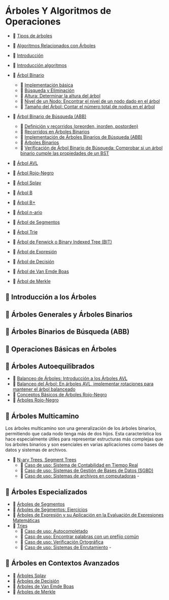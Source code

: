 # Árboles Y Algoritmos de Operaciones

- :page_with_curl: [Tipos de árboles](../notebook/arboles-y-algoritmos-de-operaciones/tipos-de-arboles.ipynb)
- :page_with_curl: [Algoritmos Relacionados con Árboles](../notebook/arboles-y-algoritmos-de-operaciones/algoritmos-relacionados-con-arboles.ipynb)
- :page_with_curl: [Introducción](/notebook/implementacion-de-arboles/introduccion.ipynb)
- :page_with_curl: [Introducción algoritmos](/notebook/algoritmos-de-arboles/introduccion.ipynb)  

- :page_with_curl: [Árbol Binario](../notebook/arboles/arbol-binario.ipynb)
  - :page_with_curl: [Implementación básica](/notebook/implementacion-de-arboles/trees-metodos-basicos.ipynb)  
  - :page_with_curl: [Búsqueda y Eliminación](/notebook/implementacion-de-arboles/trees-busqueda-y-eliminacion.ipynb)  
  - :page_with_curl: [Altura: Determinar la altura del árbol](/notebook/implementacion-de-arboles/altura-determinar-la-altura-del-arbol.ipynb)  
  - :page_with_curl: [Nivel de un Nodo: Encontrar el nivel de un nodo dado en el árbol](/notebook/implementacion-de-arboles/nivel-de-un-nodo-encontrar-el-nivel-de-un-nodo-dado-en-el-arbol.ipynb)  
  - :page_with_curl: [Tamaño del Árbol: Contar el número total de nodos en el árbol](/notebook/implementacion-de-arboles/tamanno-del-arbol-contar-el-numero-total-de-nodos-en-el-arbol.ipynb)  

- :page_with_curl: [Árbol Binario de Búsqueda (ABB)](../notebook/arboles/arbol-binario-de-busqueda-abb.ipynb)
  - :page_with_curl: [Definición y recorridos (preorden, inorden, postorden)](/notebook/implementacion-de-arboles/arboles-binarios-definicion-y-recorridos-preorden-inorden-postorden.ipynb)  
  - :page_with_curl: [Recorridos en Árboles Binarios](/notebook/algoritmos-de-arboles/recorridos-en-arboles-binarios.ipynb)  
  - :page_with_curl: [Implementación de Árboles Binarios de Búsqueda (ABB)](/notebook/algoritmos-de-arboles-arboles-binarios-de-busqueda/implementacion-de-arboles-binarios-de-busqueda-abb.ipynb)  
  - :page_with_curl: [Árboles Binarios](/notebook/algoritmos-de-arboles/arboles-binarios.ipynb)  
  - :page_with_curl: [Verificación de Árbol Binario de Búsqueda: Comprobar si un árbol binario cumple las propiedades de un BST](/notebook/implementacion-de-arboles/verificacion-de-arbol-binario-de-busqueda-comprobar-si-un-arbol-binario-cumple-las-propiedades-de-un-bst.ipynb)  

- :page_with_curl: [Árbol AVL](../notebook/arboles/arbol-avl.ipynb)
- :page_with_curl: [Árbol Rojo-Negro](../notebook/arboles/arbol-rojo-negro.ipynb)
- :page_with_curl: [Árbol Splay](../notebook/arboles/arbol-splay.ipynb)
- :page_with_curl: [Árbol B](../notebook/arboles/arbol-b.ipynb)
- :page_with_curl: [Árbol B+](../notebook/arboles/arbol-b+.ipynb)
- :page_with_curl: [Árbol n-ario](../notebook/arboles/arbol-n-ario.ipynb)
- :page_with_curl: [Árbol de Segmentos](../notebook/arboles/arbol-de-segmentos.ipynb)
- :page_with_curl: [Árbol Trie](../notebook/arboles/arbol-trie.ipynb)
- :page_with_curl: [Árbol de Fenwick o Binary Indexed Tree (BIT)](../notebook/arboles/arbol-de-fenwick-o-binary-indexed-tree-bit.ipynb)
- :page_with_curl: [Árbol de Expresión](../notebook/arboles/arbol-de-expresion.ipynb)
- :page_with_curl: [Árbol de Decisión](../notebook/arboles/arbol-de-decision.ipynb)
- :page_with_curl: [Árbol de Van Emde Boas](../notebook/arboles/arbol-de-van-emde-boas.ipynb)
- :page_with_curl: [Árbol de Merkle](../notebook/arboles/arbol-de-merkle.ipynb)

 ## :bookmark_tabs: Introducción a los Árboles

## :bookmark_tabs: Árboles Generales y Árboles Binarios

## :bookmark_tabs: Árboles Binarios de Búsqueda (ABB)

## :bookmark_tabs: Operaciones Básicas en Árboles

## :bookmark_tabs: Árboles Autoequilibrados

- :page_with_curl: [Balanceo de Árboles: Introducción a los Árboles AVL](/notebook/algoritmos-de-arboles-arboles-binarios-de-busqueda/balanceo-de-arboles-introduccion-a-los-arboles-av.ipynb)  
- :page_with_curl: [Balanceo del Árbol: En árboles AVL, implementar rotaciones para mantener el árbol balanceado](/notebook/implementacion-de-arboles/balanceo-del-arbol-en-arboles-avl-implementar-rotaciones-para-mantener-el-arbol-balanceado.ipynb)  
- :page_with_curl: [Conceptos Básicos de Árboles Rojo-Negro](/notebook/algoritmos-de-arboles-arboles-especializados/conceptos-basicos-de-arboles-rojo-negro.ipynb)  
- :page_with_curl: [Árboles Rojo-Negro](/notebook/implementacion-de-arboles/arboles-rojo-negro.ipynb)  

## :bookmark_tabs: Árboles Multicamino

Los árboles multicamino son una generalización de los árboles binarios, permitiendo que cada nodo tenga más de dos hijos. Esta característica los hace especialmente útiles para representar estructuras más complejas que los árboles binarios y son esenciales en varias aplicaciones como bases de datos y sistemas de archivos.

- :page_with_curl: [N-ary Trees, Segment Trees](/notebook/estructuras-de-datos-avanzadas/n-ary-trees-segment-trees.ipynb)
  - :page_with_curl: [Caso de uso: Sistema de Contabilidad en Tiempo Real](/notebook/estructuras-de-datos-avanzadas/caso-de-uso-sistema-de-contabilidad-en-tiempo-real.ipynb)  
  - :page_with_curl: [Caso de uso: Sistemas de Gestión de Bases de Datos (SGBD)](/notebook/estructuras-de-datos-avanzadas/caso-de-uso-sistemas-de-gestion-de-bases-de-datos-sgbd.ipynb)  
  - :page_with_curl: [Caso de uso: Sistemas de archivos en computadoras](/notebook/estructuras-de-datos-avanzadas/caso-de-uso-sistemas-de-archivos-en-computadoras.ipynb)  - 

## :bookmark_tabs: Árboles Especializados

- :page_with_curl: [Árboles de Segmentos](/notebook/implementacion-de-arboles/arboles-de-segmentos.ipynb)  
- :page_with_curl: [Árboles de Segmentos: Ejercicios](/notebook/implementacion-de-arboles/arboles-de-segmentos-ejercicios.ipynb)  
- :page_with_curl: [Árboles de Expresión y su Aplicación en la Evaluación de Expresiones Matemáticas](/notebook/algoritmos-de-arboles-arboles-especializados/arboles-de-expresion-y-su-aplicacion-en-la-evaluacion-de-expresiones-matematicas.ipynb)  
- :page_with_curl: [Tries](/notebook/estructuras-de-datos-avanzadas/tries.ipynb)  
  - :page_with_curl: [Caso de uso: Autocompletado](/notebook/estructuras-de-datos-avanzadas/caso-de-uso-autocompletado.ipynb)  
  - :page_with_curl: [Caso de uso: Encontrar palabras con un prefijo común](/notebook/estructuras-de-datos-avanzadas/encontrar-palabras-con-un-prefijo-comun.ipynb)  
  - :page_with_curl: [Caso de uso: Verificación Ortográfica](/notebook/estructuras-de-datos-avanzadas/caso-de-uso-verificacion-ortografica.ipynb)  
  - :page_with_curl: [Caso de uso: Sistemas de Enrutamiento](/notebook/estructuras-de-datos-avanzadas/caso-de-uso-sistemas-de-enrutamiento.ipynb)  - 

## :bookmark_tabs: Árboles en Contextos Avanzados

- :page_with_curl: [Árboles Splay](/añadir_enlace_correspondiente)  
- :page_with_curl: [Árboles de Decisión](/añadir_enlace_correspondiente)  
- :page_with_curl: [Árboles de Van Emde Boas](/añadir_enlace_correspondiente)  
- :page_with_curl: [Árboles de Merkle](/añadir_enlace_correspondiente)  
